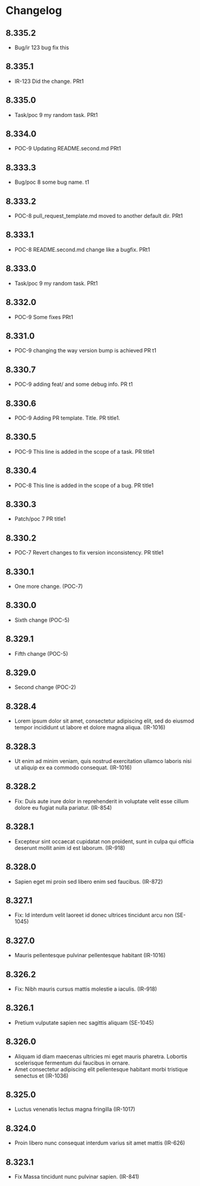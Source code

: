 # Changelog

## 8.335.2
* Bug/ir 123 bug fix this


## 8.335.1
* IR-123 Did the change. PRt1


## 8.335.0
* Task/poc 9 my random task. PRt1


## 8.334.0
* POC-9 Updating README.second.md PRt1


## 8.333.3
* Bug/poc 8 some bug name. t1


## 8.333.2
* POC-8 pull_request_template.md moved to another default dir. PRt1


## 8.333.1
* POC-8 README.second.md change like a bugfix. PRt1


## 8.333.0
* Task/poc 9 my random task. PRt1


## 8.332.0
* POC-9 Some fixes PRt1


## 8.331.0
* POC-9 changing the way version bump is achieved PR t1


## 8.330.7
* POC-9 adding feat/ and some debug info. PR t1


## 8.330.6
* POC-9 Adding PR template. Title. PR title1.


## 8.330.5
* POC-9 This line is added in the scope of a task. PR title1


## 8.330.4
* POC-8 This line is added in the scope of a bug. PR title1


## 8.330.3
* Patch/poc 7 PR title1


## 8.330.2
* POC-7 Revert changes to fix version inconsistency. PR title1


## 8.330.1
* One more change. (POC-7)

## 8.330.0
* Sixth change (POC-5)

## 8.329.1
* Fifth change (POC-5)

## 8.329.0
* Second change (POC-2)

## 8.328.4
* Lorem ipsum dolor sit amet, consectetur adipiscing elit, sed do eiusmod tempor incididunt ut labore et dolore magna aliqua. (IR-1016)

## 8.328.3
* Ut enim ad minim veniam, quis nostrud exercitation ullamco laboris nisi ut aliquip ex ea commodo consequat. (IR-1016)

## 8.328.2
* Fix: Duis aute irure dolor in reprehenderit in voluptate velit esse cillum dolore eu fugiat nulla pariatur. (IR-854)

## 8.328.1
* Excepteur sint occaecat cupidatat non proident, sunt in culpa qui officia deserunt mollit anim id est laborum. (IR-918)

## 8.328.0
* Sapien eget mi proin sed libero enim sed faucibus.  (IR-872)

## 8.327.1
* Fix: Id interdum velit laoreet id donec ultrices tincidunt arcu non (SE-1045)

## 8.327.0
* Mauris pellentesque pulvinar pellentesque habitant (IR-1016)

## 8.326.2
* Fix: Nibh mauris cursus mattis molestie a iaculis. (IR-918)

## 8.326.1
* Pretium vulputate sapien nec sagittis aliquam (SE-1045)

## 8.326.0
* Aliquam id diam maecenas ultricies mi eget mauris pharetra. Lobortis scelerisque fermentum dui faucibus in ornare.
* Amet consectetur adipiscing elit pellentesque habitant morbi tristique senectus et (IR-1036)

## 8.325.0
* Luctus venenatis lectus magna fringilla (IR-1017)

## 8.324.0
* Proin libero nunc consequat interdum varius sit amet mattis (IR-626)

## 8.323.1
* Fix Massa tincidunt nunc pulvinar sapien. (IR-841)

